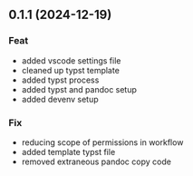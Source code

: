 ## 0.1.1 (2024-12-19)

### Feat

- added vscode settings file
- cleaned up typst template
- added typst process
- added typst and pandoc setup
- added devenv setup

### Fix

- reducing scope of permissions in workflow
- added template typst file
- removed extraneous pandoc copy code
